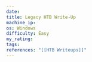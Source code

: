 ```yaml
---
date: 
title: Legacy HTB Write-Up
machine_ip: 
os: Windows
difficulty: Easy
my_rating: 
tags: 
references: "[[HTB Writeups]]"
---
```

